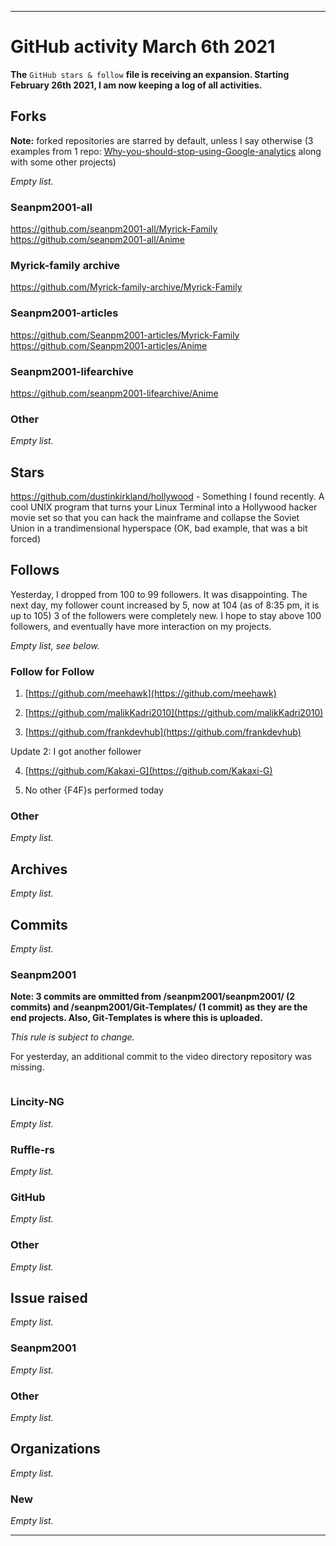 
***

# GitHub activity March 6th 2021

**The** `GitHub stars & follow` **file is receiving an expansion. Starting February 26th 2021, I am now keeping a log of all activities.**

## Forks

**Note:** forked repositories are starred by default, unless I say otherwise (3 examples from 1 repo: [Why-you-should-stop-using-Google-analytics](https://github.com/seanpm2001/Why-you-should-stop-using-Google-analytics) along with some other projects)

_Empty list._

### Seanpm2001-all

https://github.com/seanpm2001-all/Myrick-Family
https://github.com/seanpm2001-all/Anime

### Myrick-family archive

https://github.com/Myrick-family-archive/Myrick-Family

### Seanpm2001-articles

https://github.com/Seanpm2001-articles/Myrick-Family
https://github.com/Seanpm2001-articles/Anime

### Seanpm2001-lifearchive

https://github.com/seanpm2001-lifearchive/Anime

### Other

_Empty list._

## Stars

https://github.com/dustinkirkland/hollywood - Something I found recently. A cool UNIX program that turns your Linux Terminal into a Hollywood hacker movie set so that you can hack the mainframe and collapse the Soviet Union in a trandimensional hyperspace (OK, bad example, that was a bit forced)

## Follows

Yesterday, I dropped from 100 to 99 followers. It was disappointing. The next day, my follower count increased by 5, now at 104 (as of 8:35 pm, it is up to 105) 3 of the followers were completely new. I hope to stay above 100 followers, and eventually have more interaction on my projects.

_Empty list, see below._

### Follow for Follow

1. [https://github.com/meehawk](https://github.com/meehawk)

2. [https://github.com/malikKadri2010](https://github.com/malikKadri2010)

3. [https://github.com/frankdevhub](https://github.com/frankdevhub)

Update 2: I got another follower

4. [https://github.com/Kakaxi-G](https://github.com/Kakaxi-G)

5. No other {F4F}s performed today

### Other

_Empty list._

## Archives

_Empty list._

## Commits

_Empty list._

### Seanpm2001

**Note: 3 commits are ommitted from /seanpm2001/seanpm2001/ (2 commits) and /seanpm2001/Git-Templates/ (1 commit) as they are the end projects. Also, Git-Templates is where this is uploaded.**

_This rule is subject to change._

For yesterday, an additional commit to the video directory repository was missing.

```

```

### Lincity-NG

_Empty list._

### Ruffle-rs

_Empty list._

### GitHub

_Empty list._

### Other

_Empty list._

## Issue raised

_Empty list._

### Seanpm2001

_Empty list._

### Other

_Empty list._

## Organizations

_Empty list._

### New

_Empty list._

***

